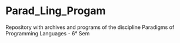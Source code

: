 # Parad_Ling_Progam
Repository with archives and programs of the discipline Paradigms of Programming Languages - 6° Sem
